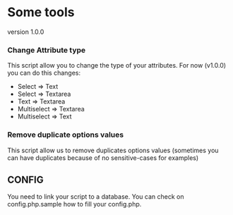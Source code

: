 # Some tools 
version 1.0.0

### Change Attribute type
This script allow you to change the type of your attributes.
For now (v1.0.0) you can do this changes:
* Select => Text
* Select => Textarea
* Text => Textarea
* Multiselect => Textarea
* Multiselect => Text

### Remove duplicate options values
This script allow us to remove duplicates options values (sometimes you can have duplicates because of no sensitive-cases for examples)

## CONFIG
You need to link your script to a database.
You can check on config.php.sample how to fill your config.php.
